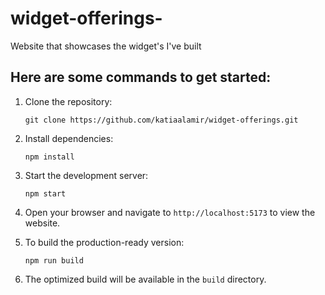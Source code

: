 # widget-offerings-

Website that showcases the widget's I've built

## Here are some commands to get started:

1. Clone the repository:

   ```
   git clone https://github.com/katiaalamir/widget-offerings.git
   ```

2. Install dependencies:

   ```
   npm install
   ```

3. Start the development server:

   ```
   npm start
   ```

4. Open your browser and navigate to `http://localhost:5173` to view the website.

5. To build the production-ready version:

   ```
   npm run build
   ```

6. The optimized build will be available in the `build` directory.
